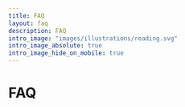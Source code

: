 ```yaml
---
title: FAQ
layout: faq
description: FAQ
intro_image: "images/illustrations/reading.svg"
intro_image_absolute: true
intro_image_hide_on_mobile: true
---
```


# FAQ

